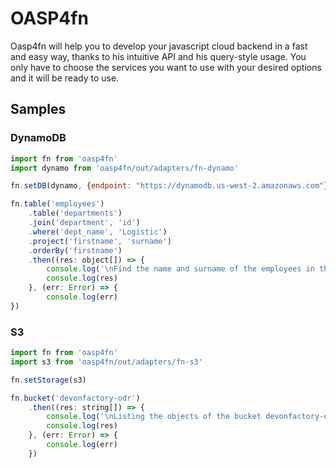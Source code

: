 # OASP4fn

Oasp4fn will help you to develop your javascript cloud backend in a fast and easy way, thanks to his intuitive API and his query-style usage. You only have to choose the services you want to use with your desired options and it will be ready to use.

## Samples

### DynamoDB

```javascript 
import fn from 'oasp4fn'
import dynamo from 'oasp4fn/out/adapters/fn-dynamo'

fn.setDB(dynamo, {endpoint: "https://dynamodb.us-west-2.amazonaws.com"})

fn.table('employees')
    .table('departments')
    .join('department', 'id')
    .where('dept_name', 'Logistic')
    .project('firstname', 'surname')
    .orderBy('firstname')
    .then((res: object[]) => {
        console.log('\nFind the name and surname of the employees in the logistic department, ordered ascendingly by the name')
        console.log(res)
    }, (err: Error) => {
        console.log(err)
})

```

### S3
    
```javascript  
import fn from 'oasp4fn'
import s3 from 'oasp4fn/out/adapters/fn-s3'

fn.setStorage(s3)

fn.bucket('devonfactory-odr')
    .then((res: string[]) => {
        console.log('\nListing the objects of the bucket devonfactory-odr')
        console.log(res)
    }, (err: Error) => {
        console.log(err)
    })

```